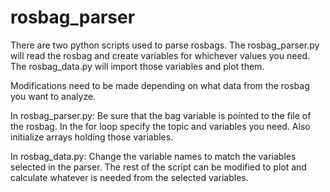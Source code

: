 # rosbag_parser
There are two python scripts used to parse rosbags.  The rosbag_parser.py will read the rosbag and create variables for whichever values you need.  The rosbag_data.py will import those variables and plot them.

Modifications need to be made depending on what data from the rosbag you want to analyze.

In rosbag_parser.py:
Be sure that the bag variable is pointed to the file of the rosbag.
In the for loop specify the topic and variables you need.  Also initialize arrays holding those variables.

In rosbag_data.py:
Change the variable names to match the variables selected in the parser.
The rest of the script can be modified to plot and calculate whatever is needed from the selected variables.
